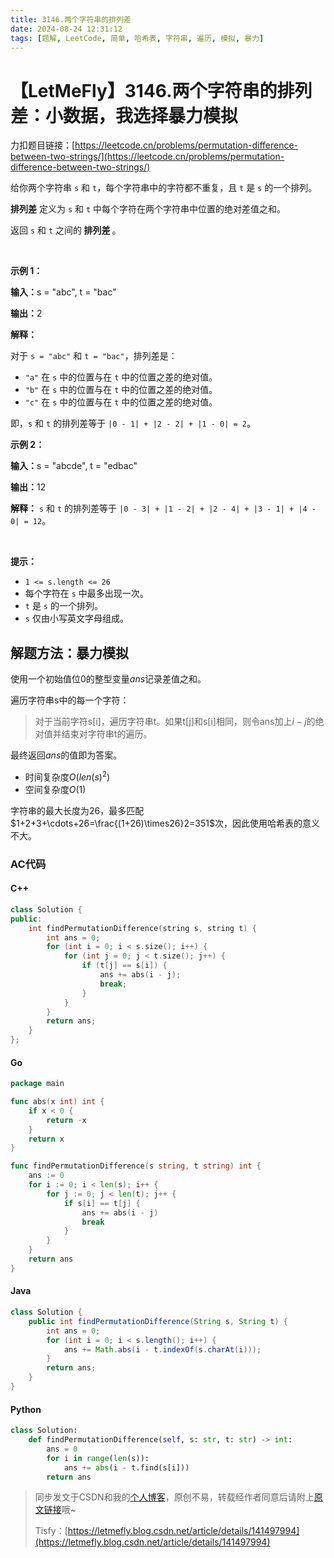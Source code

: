 ```yaml
---
title: 3146.两个字符串的排列差
date: 2024-08-24 12:31:12
tags: [题解, LeetCode, 简单, 哈希表, 字符串, 遍历, 模拟, 暴力]
---
```


# 【LetMeFly】3146.两个字符串的排列差：小数据，我选择暴力模拟

力扣题目链接：[https://leetcode.cn/problems/permutation-difference-between-two-strings/](https://leetcode.cn/problems/permutation-difference-between-two-strings/)

<p>给你两个字符串 <code>s</code> 和 <code>t</code>，每个字符串中的字符都不重复，且 <code>t</code> 是 <code>s</code> 的一个排列。</p>

<p><strong>排列差</strong> 定义为 <code>s</code> 和 <code>t</code> 中每个字符在两个字符串中位置的绝对差值之和。</p>

<p>返回 <code>s</code> 和 <code>t</code> 之间的<strong> 排列差 </strong>。</p>

<p>&nbsp;</p>

<p><strong class="example">示例 1：</strong></p>

<div class="example-block">
<p><strong>输入：</strong><span class="example-io">s = "abc", t = "bac"</span></p>

<p><strong>输出：</strong><span class="example-io">2</span></p>

<p><strong>解释：</strong></p>

<p>对于 <code>s = "abc"</code> 和 <code>t = "bac"</code>，排列差是：</p>

<ul>
	<li><code>"a"</code> 在 <code>s</code> 中的位置与在 <code>t</code> 中的位置之差的绝对值。</li>
	<li><code>"b"</code> 在 <code>s</code> 中的位置与在 <code>t</code> 中的位置之差的绝对值。</li>
	<li><code>"c"</code> 在 <code>s</code> 中的位置与在 <code>t</code> 中的位置之差的绝对值。</li>
</ul>

<p>即，<code>s</code> 和 <code>t</code> 的排列差等于 <code>|0 - 1| + |2 - 2| + |1 - 0| = 2</code>。</p>
</div>

<p><strong class="example">示例 2：</strong></p>

<div class="example-block">
<p><strong>输入：</strong><span class="example-io">s = "abcde", t = "edbac"</span></p>

<p><strong>输出：</strong><span class="example-io">12</span></p>

<p><strong>解释：</strong> <code>s</code> 和 <code>t</code> 的排列差等于 <code>|0 - 3| + |1 - 2| + |2 - 4| + |3 - 1| + |4 - 0| = 12</code>。</p>
</div>

<p>&nbsp;</p>

<p><strong>提示：</strong></p>

<ul>
	<li><code>1 &lt;= s.length &lt;= 26</code></li>
	<li>每个字符在 <code>s</code> 中最多出现一次。</li>
	<li><code>t</code> 是 <code>s</code> 的一个排列。</li>
	<li><code>s</code> 仅由小写英文字母组成。</li>
</ul>


    
## 解题方法：暴力模拟

使用一个初始值位0的整型变量$ans$记录差值之和。

遍历字符串s中的每一个字符：

> 对于当前字符s[i]，遍历字符串t。如果t[j]和s[i]相同，则令ans加上$i-j$的绝对值并结束对字符串t的遍历。

最终返回$ans$的值即为答案。

+ 时间复杂度$O(len(s)^2)$
+ 空间复杂度$O(1)$

字符串的最大长度为26，最多匹配$1+2+3+\cdots+26=\frac{(1+26)\times26}2=351$次，因此使用哈希表的意义不大。

### AC代码

#### C++

```cpp
class Solution {
public:
    int findPermutationDifference(string s, string t) {
        int ans = 0;
        for (int i = 0; i < s.size(); i++) {
            for (int j = 0; j < t.size(); j++) {
                if (t[j] == s[i]) {
                    ans += abs(i - j);
                    break;
                }
            }
        }
        return ans;
    }
};
```

#### Go

```go
package main

func abs(x int) int {
    if x < 0 {
        return -x
    }
    return x
}

func findPermutationDifference(s string, t string) int {
    ans := 0
    for i := 0; i < len(s); i++ {
        for j := 0; j < len(t); j++ {
            if s[i] == t[j] {
                ans += abs(i - j)
                break
            }
        }
    }
    return ans
}
```

#### Java

```java
class Solution {
    public int findPermutationDifference(String s, String t) {
        int ans = 0;
        for (int i = 0; i < s.length(); i++) {
            ans += Math.abs(i - t.indexOf(s.charAt(i)));
        }
        return ans;
    }
}
```

#### Python

```python
class Solution:
    def findPermutationDifference(self, s: str, t: str) -> int:
        ans = 0
        for i in range(len(s)):
            ans += abs(i - t.find(s[i]))
        return ans
```

> 同步发文于CSDN和我的[个人博客](https://blog.letmefly.xyz/)，原创不易，转载经作者同意后请附上[原文链接](https://blog.letmefly.xyz/2024/08/24/LeetCode%203146.%E4%B8%A4%E4%B8%AA%E5%AD%97%E7%AC%A6%E4%B8%B2%E7%9A%84%E6%8E%92%E5%88%97%E5%B7%AE/)哦~
>
> Tisfy：[https://letmefly.blog.csdn.net/article/details/141497994](https://letmefly.blog.csdn.net/article/details/141497994)
